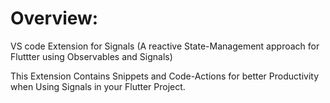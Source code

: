 # Overview:

VS code Extension for Signals (A reactive State-Management approach for Fluttter using Observables and Signals)

This Extension Contains Snippets and Code-Actions for better Productivity when Using Signals in your Flutter Project.

